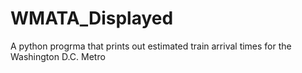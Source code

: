 # WMATA_Displayed
A python progrma that prints out estimated train arrival times for the Washington D.C. Metro
